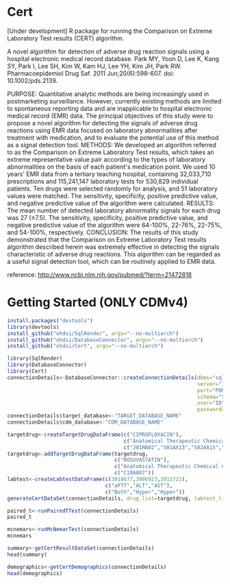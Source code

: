 # Cert
[Under development] R package for running the Comparison on Extreme Laboratory Test results (CERT) algorithm.


A novel algorithm for detection of adverse drug reaction signals using a hospital electronic medical record database. Park MY, Yoon D, Lee K, Kang SY, Park I, Lee SH, Kim W, Kam HJ, Lee YH, Kim JH, Park RW. Pharmacoepidemiol Drug Saf. 2011 Jun;20(6):598-607. doi: 10.1002/pds.2139.

PURPOSE: Quantitative analytic methods are being increasingly used in postmarketing surveillance. However, currently existing methods are limited to spontaneous reporting data and are inapplicable to hospital electronic medical record (EMR) data. The principal objectives of this study were to propose a novel algorithm for detecting the signals of adverse drug reactions using EMR data focused on laboratory abnormalities after treatment with medication, and to evaluate the potential use of this method as a signal detection tool.
METHODS: We developed an algorithm referred to as the Comparison on Extreme Laboratory Test results, which takes an extreme representative value pair according to the types of laboratory abnormalities on the basis of each patient's medication point. We used 10 years' EMR data from a tertiary teaching hospital, containing 32,033,710 prescriptions and 115,241,147 laboratory tests for 530,829 individual patients. Ten drugs were selected randomly for analysis, and 51 laboratory values were matched. The sensitivity, specificity, positive predictive value, and negative predictive value of the algorithm were calculated.
RESULTS: The mean number of detected laboratory abnormality signals for each drug was 27 (±7.5). The sensitivity, specificity, positive predictive value, and negative predictive value of the algorithm were 64-100%, 22-76%, 22-75%, and 54-100%, respectively.
CONCLUSION: The results of this study demonstrated that the Comparison on Extreme Laboratory Test results algorithm described herein was extremely effective in detecting the signals characteristic of adverse drug reactions. This algorithm can be regarded as a useful signal detection tool, which can be routinely applied to EMR data.

reference: http://www.ncbi.nlm.nih.gov/pubmed/?term=21472818

Getting Started (ONLY CDMv4)
===============
```r
install.packages("devtools")
library(devtools)
install_github("ohdsi/SqlRender", args="--no-multiarch")
install_github("ohdsi/DatabaseConnector", args="--no-multiarch")
install_github("ohdsi/Cert", args="--no-multiarch")

library(SqlRender)
library(DatabaseConnector)
library(Cert)
connectionDetails<-DatabaseConnector::createConnectionDetails(dbms="sql server",
                                                              server="IP",
                                                              port="PORT",
                                                              schema="SCHEMA",
                                                              user="ID",
                                                              password="PW")
connectionDetails$target_database<-"TARGET_DATABASE_NAME"
connectionDetails$cdm_database<-"CDM_DATABASE_NAME"

targetdrug<-createTargetDrugDataFrame(c("CIPROFLOXACIN"),
                                      c("Anatomical Therapeutic Chemical Classification"),
                                      c("J01MA02","S01AX13","S02AA15","S03AA07"))
targetdrug<-addTargetDrugDataFrame(targetdrug,
                                   c("ROSUVASTATIN"),
                                   c("Anatomical Therapeutic Chemical Classification"),
                                   c("C10AA07"))
labtest<-createLabtestDataFrame(c(3018677,3006923,3013721),
                                c("aPTT","ALT","AST"),
                                c("Both","Hyper","Hyper"))
generateCertDataSet(connectionDetails, drug_list=targetdrug, labtest_list=labtest)

paired_t<-runPairedTTest(connectionDetails)
paired_t

mcnemars<-runMcNemarTest(connectionDetails)
mcnemars

summary<-getCertResultDataSet(connectionDetails)
head(summary)

demographics<-getCertDemographics(connectionDetails)
head(demographics)
```

